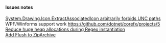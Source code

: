 #### Issues notes
[System.Drawing.Icon.ExtractAssociatedIcon arbitrarily forbids UNC paths](https://github.com/dotnet/corefx/issues/34122)  
WPF/Winforms support work https://github.com/dotnet/corefx/projects/5  
[Reduce huge heap allocations during Regex instantiation](https://github.com/dotnet/corefx/issues/30507)  
[Add Flush to ZipArchive](https://github.com/dotnet/corefx/issues/25273#issuecomment-412282034)  
